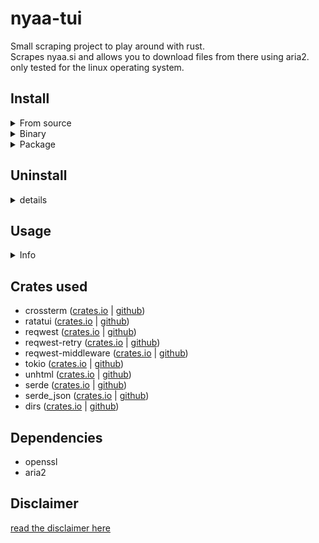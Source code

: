 # nyaa-tui

Small scraping project to play around with rust.  
Scrapes nyaa.si and allows you to download files from there using aria2.  
only tested for the linux operating system.

## Install

<details><summary>From source</summary>

This requires you to have cargo set-up on your system.  
Either use your package manager to install `rustup`, or follow the official rust [Getting started](https://www.rust-lang.org/learn/get-started) 

```
git clone https://github.com/woolw/nyaa-tui.git
cd nyaa-tui/
cargo run --release
```
</details>

<details><summary>Binary</summary>

You can find the latest binary [here](https://github.com/woolw/nyaa-tui/releases/latest).  
After you downloaded the binary, you can execute it from the terminal:
```
chmod +x nyaa-tui
./nyaa-tui
```

Or make it executable from everywhere:
```
chmod +x nyaa-tui
sudo cp nyaa-tui /usr/local/bin/
```
</details>

<details><summary>Package</summary>

nyaa-tui is now available in the AUR
```
yay -S nyaa-tui
```
</details>

## Uninstall

<details><summary>details</summary>

- From source  
Just delete the cloned folder.

- Binary
```
sudo rm /usr/local/bin/nyaa-tui
```

- AUR
```
yay -R nyaa-tui
```
</details>

## Usage

<details><summary>Info</summary>

Normal execution  
This will download all content to the execution-directory:
```
nyaa-tui
```   

If you want to set the download location to another directory, use the `--dir=` flag followed by the full path:
```
nyaa-tui --dir=${HOME}/Downloads
```
</details>

## Crates used

- crossterm ([crates.io](https://crates.io/crates/crossterm) | [github](https://github.com/crossterm-rs/crossterm))
- ratatui ([crates.io](https://crates.io/crates/ratatui) | [github](https://github.com/ratatui-org/ratatui))
- reqwest ([crates.io](https://crates.io/crates/reqwest) | [github](https://github.com/seanmonstar/reqwest))
- reqwest-retry ([crates.io](https://crates.io/crates/reqwest-retry) | [github](https://github.com/TrueLayer/reqwest-middleware))
- reqwest-middleware ([crates.io](https://crates.io/crates/reqwest-middleware) | [github](https://github.com/TrueLayer/reqwest-middleware))
- tokio ([crates.io](https://crates.io/crates/tokio) | [github](https://github.com/tokio-rs/tokio))
- unhtml ([crates.io](https://crates.io/crates/unhtml) | [github](https://github.com/Hexilee/unhtml.rs))
- serde ([crates.io](https://crates.io/crates/serde) | [github](https://github.com/serde-rs/serde))
- serde_json ([crates.io](https://crates.io/crates/serde_json) | [github](https://github.com/serde-rs/json))
- dirs ([crates.io](https://crates.io/crates/dirs) | [github](https://github.com/dirs-dev/dirs-rs))

## Dependencies

- openssl
- aria2

## Disclaimer 

[read the disclaimer here](https://github.com/woolw/nyaa-tui/blob/master/DISCLAIMER.md)